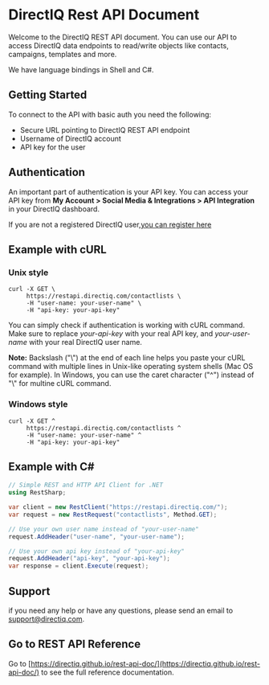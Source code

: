 # DirectIQ Rest API Document

Welcome to the DirectIQ REST API document. You can use our API to access DirectIQ data endpoints to read/write objects like contacts, campaigns, templates and more.

We have language bindings in Shell and C#.

## Getting Started

To connect to the API with basic auth you need the following:

* Secure URL pointing to DirectIQ REST API endpoint
* Username of DirectIQ account
* API key for the user

## Authentication

An important part of authentication is your API key. You can access your API key from **My Account > Social Media & Integrations > API Integration** in your DirectIQ dashboard.

If you are not a registered DirectIQ user,[you can register here](https://www.directiq.com)

## Example with cURL

### Unix style

```shell
curl -X GET \
     https://restapi.directiq.com/contactlists \
     -H "user-name: your-user-name" \
     -H "api-key: your-api-key"
```

You can simply check if authentication is working with cURL command. Make sure to replace _your-api-key_ with your real API key, and _your-user-name_ with your real DirectIQ user name.

**Note:** Backslash ("\\") at the end of each line helps you paste your cURL command with multiple lines in Unix-like operating system shells (Mac OS for example). In Windows, you can use the caret character ("^") instead of "\\" for multine cURL command.

### Windows style

```shell
curl -X GET ^
     https://restapi.directiq.com/contactlists ^
     -H "user-name: your-user-name" ^
     -H "api-key: your-api-key"
```

## Example with C#

```csharp
// Simple REST and HTTP API Client for .NET
using RestSharp;

var client = new RestClient("https://restapi.directiq.com/");
var request = new RestRequest("contactlists", Method.GET);

// Use your own user name instead of "your-user-name" 
request.AddHeader("user-name", "your-user-name");

// Use your own api key instead of "your-api-key"
request.AddHeader("api-key", "your-api-key");
var response = client.Execute(request);
```

## Support

if you need any help or have any questions, please send an email to [support@directiq.com](mailto:support@directiq.com).

## Go to REST API Reference

Go to [https://directiq.github.io/rest-api-doc/](https://directiq.github.io/rest-api-doc/) to see the full reference documentation.
